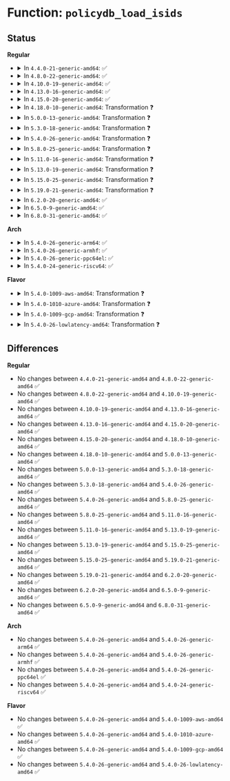 # Function: <code>policydb_load_isids</code>

## Status
<b>Regular</b>
<ul>
<li>
<details>
<summary>In <code>4.4.0-21-generic-amd64</code>: ✅</summary>

```c
int policydb_load_isids(struct policydb * p, struct sidtab * s)
```

```json
{
  "name": "policydb_load_isids",
  "collision_type": "Unique Global",
  "inline_type": "No",
  "funcs": [
    {
      "addr": 18446744071582330848,
      "name": "policydb_load_isids",
      "external": true,
      "loc": "security/selinux/ss/policydb.c:891",
      "file": "security/selinux/ss/policydb.c",
      "inline": "seen, unknown",
      "caller_inline": [],
      "caller_func": [
        "security/selinux/ss/services.c:security_load_policy",
        "security/selinux/ss/services.c:security_load_policy"
      ]
    }
  ],
  "symbols": [
    {
      "addr": 18446744071582330848,
      "name": "policydb_load_isids",
      "section": ".text",
      "bind": "STB_GLOBAL",
      "size": 162
    }
  ]
}
```
</details>
</li>
<li>
<details>
<summary>In <code>4.8.0-22-generic-amd64</code>: ✅</summary>

```c
int policydb_load_isids(struct policydb * p, struct sidtab * s)
```

```json
{
  "name": "policydb_load_isids",
  "collision_type": "Unique Global",
  "inline_type": "No",
  "funcs": [
    {
      "addr": 18446744071582552032,
      "name": "policydb_load_isids",
      "external": true,
      "loc": "security/selinux/ss/policydb.c:891",
      "file": "security/selinux/ss/policydb.c",
      "inline": "seen, unknown",
      "caller_inline": [],
      "caller_func": [
        "security/selinux/ss/services.c:security_load_policy",
        "security/selinux/ss/services.c:security_load_policy"
      ]
    }
  ],
  "symbols": [
    {
      "addr": 18446744071582552032,
      "name": "policydb_load_isids",
      "section": ".text",
      "bind": "STB_GLOBAL",
      "size": 162
    }
  ]
}
```
</details>
</li>
<li>
<details>
<summary>In <code>4.10.0-19-generic-amd64</code>: ✅</summary>

```c
int policydb_load_isids(struct policydb * p, struct sidtab * s)
```

```json
{
  "name": "policydb_load_isids",
  "collision_type": "Unique Global",
  "inline_type": "No",
  "funcs": [
    {
      "addr": 18446744071582644880,
      "name": "policydb_load_isids",
      "external": true,
      "loc": "security/selinux/ss/policydb.c:891",
      "file": "security/selinux/ss/policydb.c",
      "inline": "seen, unknown",
      "caller_inline": [],
      "caller_func": [
        "security/selinux/ss/services.c:security_load_policy",
        "security/selinux/ss/services.c:security_load_policy"
      ]
    }
  ],
  "symbols": [
    {
      "addr": 18446744071582644880,
      "name": "policydb_load_isids",
      "section": ".text",
      "bind": "STB_GLOBAL",
      "size": 162
    }
  ]
}
```
</details>
</li>
<li>
<details>
<summary>In <code>4.13.0-16-generic-amd64</code>: ✅</summary>

```c
int policydb_load_isids(struct policydb * p, struct sidtab * s)
```

```json
{
  "name": "policydb_load_isids",
  "collision_type": "Unique Global",
  "inline_type": "No",
  "funcs": [
    {
      "addr": 18446744071582736832,
      "name": "policydb_load_isids",
      "external": true,
      "loc": "security/selinux/ss/policydb.c:893",
      "file": "security/selinux/ss/policydb.c",
      "inline": "seen, unknown",
      "caller_inline": [],
      "caller_func": [
        "security/selinux/ss/services.c:security_load_policy",
        "security/selinux/ss/services.c:security_load_policy"
      ]
    }
  ],
  "symbols": [
    {
      "addr": 18446744071582736832,
      "name": "policydb_load_isids",
      "section": ".text",
      "bind": "STB_GLOBAL",
      "size": 162
    }
  ]
}
```
</details>
</li>
<li>
<details>
<summary>In <code>4.15.0-20-generic-amd64</code>: ✅</summary>

```c
int policydb_load_isids(struct policydb * p, struct sidtab * s)
```

```json
{
  "name": "policydb_load_isids",
  "collision_type": "Unique Global",
  "inline_type": "No",
  "funcs": [
    {
      "addr": 18446744071582892832,
      "name": "policydb_load_isids",
      "external": true,
      "loc": "security/selinux/ss/policydb.c:893",
      "file": "security/selinux/ss/policydb.c",
      "inline": "seen, unknown",
      "caller_inline": [],
      "caller_func": [
        "security/selinux/ss/services.c:security_load_policy",
        "security/selinux/ss/services.c:security_load_policy"
      ]
    }
  ],
  "symbols": [
    {
      "addr": 18446744071582892832,
      "name": "policydb_load_isids",
      "section": ".text",
      "bind": "STB_GLOBAL",
      "size": 162
    }
  ]
}
```
</details>
</li>
<li>
<details>
<summary>In <code>4.18.0-10-generic-amd64</code>: Transformation ❓</summary>

```c
int policydb_load_isids(struct policydb * p, struct sidtab * s)
```

```json
{
  "name": "policydb_load_isids",
  "collision_type": "Unique Global",
  "inline_type": "No",
  "funcs": [
    {
      "addr": 0,
      "name": "policydb_load_isids",
      "external": true,
      "loc": "security/selinux/ss/policydb.c:893",
      "file": "security/selinux/ss/policydb.c",
      "inline": "seen, unknown",
      "caller_inline": [],
      "caller_func": [
        "security/selinux/ss/services.c:security_load_policy",
        "security/selinux/ss/services.c:security_load_policy"
      ]
    }
  ],
  "symbols": [
    {
      "addr": 18446744071583096525,
      "name": "policydb_load_isids.cold.40",
      "section": ".text",
      "bind": "STB_LOCAL",
      "size": 66
    },
    {
      "addr": 18446744071583090768,
      "name": "policydb_load_isids",
      "section": ".text",
      "bind": "STB_GLOBAL",
      "size": 131
    }
  ]
}
```
</details>
</li>
<li>
<details>
<summary>In <code>5.0.0-13-generic-amd64</code>: Transformation ❓</summary>

```c
int policydb_load_isids(struct policydb * p, struct sidtab * s)
```

```json
{
  "name": "policydb_load_isids",
  "collision_type": "Unique Global",
  "inline_type": "No",
  "funcs": [
    {
      "addr": 0,
      "name": "policydb_load_isids",
      "external": true,
      "loc": "security/selinux/ss/policydb.c:896",
      "file": "security/selinux/ss/policydb.c",
      "inline": "seen, unknown",
      "caller_inline": [],
      "caller_func": [
        "security/selinux/ss/services.c:security_load_policy",
        "security/selinux/ss/services.c:security_load_policy"
      ]
    }
  ],
  "symbols": [
    {
      "addr": 18446744071583215428,
      "name": "policydb_load_isids.cold.40",
      "section": ".text",
      "bind": "STB_LOCAL",
      "size": 116
    },
    {
      "addr": 18446744071583207440,
      "name": "policydb_load_isids",
      "section": ".text",
      "bind": "STB_GLOBAL",
      "size": 161
    }
  ]
}
```
</details>
</li>
<li>
<details>
<summary>In <code>5.3.0-18-generic-amd64</code>: Transformation ❓</summary>

```c
int policydb_load_isids(struct policydb * p, struct sidtab * s)
```

```json
{
  "name": "policydb_load_isids",
  "collision_type": "Unique Global",
  "inline_type": "No",
  "funcs": [
    {
      "addr": 0,
      "name": "policydb_load_isids",
      "external": true,
      "loc": "security/selinux/ss/policydb.c:848",
      "file": "security/selinux/ss/policydb.c",
      "inline": "seen, unknown",
      "caller_inline": [],
      "caller_func": [
        "security/selinux/ss/services.c:security_load_policy",
        "security/selinux/ss/services.c:security_load_policy"
      ]
    }
  ],
  "symbols": [
    {
      "addr": 18446744071583402088,
      "name": "policydb_load_isids.cold",
      "section": ".text",
      "bind": "STB_LOCAL",
      "size": 116
    },
    {
      "addr": 18446744071583394240,
      "name": "policydb_load_isids",
      "section": ".text",
      "bind": "STB_GLOBAL",
      "size": 129
    }
  ]
}
```
</details>
</li>
<li>
<details>
<summary>In <code>5.4.0-26-generic-amd64</code>: Transformation ❓</summary>

```c
int policydb_load_isids(struct policydb * p, struct sidtab * s)
```

```json
{
  "name": "policydb_load_isids",
  "collision_type": "Unique Global",
  "inline_type": "No",
  "funcs": [
    {
      "addr": 0,
      "name": "policydb_load_isids",
      "external": true,
      "loc": "security/selinux/ss/policydb.c:850",
      "file": "security/selinux/ss/policydb.c",
      "inline": "seen, unknown",
      "caller_inline": [],
      "caller_func": [
        "security/selinux/ss/services.c:security_load_policy",
        "security/selinux/ss/services.c:security_load_policy"
      ]
    }
  ],
  "symbols": [
    {
      "addr": 18446744071583507976,
      "name": "policydb_load_isids.cold",
      "section": ".text",
      "bind": "STB_LOCAL",
      "size": 116
    },
    {
      "addr": 18446744071583500128,
      "name": "policydb_load_isids",
      "section": ".text",
      "bind": "STB_GLOBAL",
      "size": 129
    }
  ]
}
```
</details>
</li>
<li>
<details>
<summary>In <code>5.8.0-25-generic-amd64</code>: Transformation ❓</summary>

```c
int policydb_load_isids(struct policydb * p, struct sidtab * s)
```

```json
{
  "name": "policydb_load_isids",
  "collision_type": "Unique Global",
  "inline_type": "No",
  "funcs": [
    {
      "addr": 0,
      "name": "policydb_load_isids",
      "external": true,
      "loc": "security/selinux/ss/policydb.c:837",
      "file": "security/selinux/ss/policydb.c",
      "inline": "seen, unknown",
      "caller_inline": [],
      "caller_func": [
        "security/selinux/ss/services.c:security_load_policy",
        "security/selinux/ss/services.c:security_load_policy"
      ]
    }
  ],
  "symbols": [
    {
      "addr": 18446744071583856825,
      "name": "policydb_load_isids.cold",
      "section": ".text",
      "bind": "STB_LOCAL",
      "size": 73
    },
    {
      "addr": 18446744071583849376,
      "name": "policydb_load_isids",
      "section": ".text",
      "bind": "STB_GLOBAL",
      "size": 139
    }
  ]
}
```
</details>
</li>
<li>
<details>
<summary>In <code>5.11.0-16-generic-amd64</code>: Transformation ❓</summary>

```c
int policydb_load_isids(struct policydb * p, struct sidtab * s)
```

```json
{
  "name": "policydb_load_isids",
  "collision_type": "Unique Global",
  "inline_type": "No",
  "funcs": [
    {
      "addr": 0,
      "name": "policydb_load_isids",
      "external": true,
      "loc": "security/selinux/ss/policydb.c:869",
      "file": "security/selinux/ss/policydb.c",
      "inline": "seen, unknown",
      "caller_inline": [],
      "caller_func": [
        "security/selinux/ss/services.c:security_load_policy"
      ]
    }
  ],
  "symbols": [
    {
      "addr": 18446744071591365316,
      "name": "policydb_load_isids.cold",
      "section": ".text",
      "bind": "STB_LOCAL",
      "size": 73
    },
    {
      "addr": 18446744071583972320,
      "name": "policydb_load_isids",
      "section": ".text",
      "bind": "STB_GLOBAL",
      "size": 139
    }
  ]
}
```
</details>
</li>
<li>
<details>
<summary>In <code>5.13.0-19-generic-amd64</code>: Transformation ❓</summary>

```c
int policydb_load_isids(struct policydb * p, struct sidtab * s)
```

```json
{
  "name": "policydb_load_isids",
  "collision_type": "Unique Global",
  "inline_type": "No",
  "funcs": [
    {
      "addr": 0,
      "name": "policydb_load_isids",
      "external": true,
      "loc": "security/selinux/ss/policydb.c:869",
      "file": "security/selinux/ss/policydb.c",
      "inline": "seen, unknown",
      "caller_inline": [],
      "caller_func": [
        "security/selinux/ss/services.c:security_load_policy"
      ]
    }
  ],
  "symbols": [
    {
      "addr": 18446744071591308317,
      "name": "policydb_load_isids.cold",
      "section": ".text",
      "bind": "STB_LOCAL",
      "size": 79
    },
    {
      "addr": 18446744071583999392,
      "name": "policydb_load_isids",
      "section": ".text",
      "bind": "STB_GLOBAL",
      "size": 139
    }
  ]
}
```
</details>
</li>
<li>
<details>
<summary>In <code>5.15.0-25-generic-amd64</code>: Transformation ❓</summary>

```c
int policydb_load_isids(struct policydb * p, struct sidtab * s)
```

```json
{
  "name": "policydb_load_isids",
  "collision_type": "Unique Global",
  "inline_type": "No",
  "funcs": [
    {
      "addr": 0,
      "name": "policydb_load_isids",
      "external": true,
      "loc": "security/selinux/ss/policydb.c:869",
      "file": "security/selinux/ss/policydb.c",
      "inline": "seen, unknown",
      "caller_inline": [],
      "caller_func": [
        "security/selinux/ss/services.c:security_load_policy"
      ]
    }
  ],
  "symbols": [
    {
      "addr": 18446744071592298330,
      "name": "policydb_load_isids.cold",
      "section": ".text",
      "bind": "STB_LOCAL",
      "size": 79
    },
    {
      "addr": 18446744071584366528,
      "name": "policydb_load_isids",
      "section": ".text",
      "bind": "STB_GLOBAL",
      "size": 139
    }
  ]
}
```
</details>
</li>
<li>
<details>
<summary>In <code>5.19.0-21-generic-amd64</code>: Transformation ❓</summary>

```c
int policydb_load_isids(struct policydb * p, struct sidtab * s)
```

```json
{
  "name": "policydb_load_isids",
  "collision_type": "Unique Global",
  "inline_type": "No",
  "funcs": [
    {
      "addr": 0,
      "name": "policydb_load_isids",
      "external": true,
      "loc": "security/selinux/ss/policydb.c:863",
      "file": "security/selinux/ss/policydb.c",
      "inline": "seen, unknown",
      "caller_inline": [],
      "caller_func": [
        "security/selinux/ss/services.c:security_load_policy"
      ]
    }
  ],
  "symbols": [
    {
      "addr": 18446744071594079812,
      "name": "policydb_load_isids.cold",
      "section": ".text",
      "bind": "STB_LOCAL",
      "size": 79
    },
    {
      "addr": 18446744071584991392,
      "name": "policydb_load_isids",
      "section": ".text",
      "bind": "STB_GLOBAL",
      "size": 149
    }
  ]
}
```
</details>
</li>
<li>
<details>
<summary>In <code>6.2.0-20-generic-amd64</code>: ✅</summary>

```c
int policydb_load_isids(struct policydb * p, struct sidtab * s)
```

```json
{
  "name": "policydb_load_isids",
  "collision_type": "Unique Global",
  "inline_type": "No",
  "funcs": [
    {
      "addr": 18446744071585706944,
      "name": "policydb_load_isids",
      "external": true,
      "loc": "security/selinux/ss/policydb.c:863",
      "file": "security/selinux/ss/policydb.c",
      "inline": "seen, unknown",
      "caller_inline": [],
      "caller_func": [
        "security/selinux/ss/services.c:security_load_policy"
      ]
    }
  ],
  "symbols": [
    {
      "addr": 18446744071585706944,
      "name": "policydb_load_isids",
      "section": ".text",
      "bind": "STB_GLOBAL",
      "size": 251
    }
  ]
}
```
</details>
</li>
<li>
<details>
<summary>In <code>6.5.0-9-generic-amd64</code>: ✅</summary>

```c
int policydb_load_isids(struct policydb * p, struct sidtab * s)
```

```json
{
  "name": "policydb_load_isids",
  "collision_type": "Unique Global",
  "inline_type": "No",
  "funcs": [
    {
      "addr": 18446744071585937200,
      "name": "policydb_load_isids",
      "external": true,
      "loc": "security/selinux/ss/policydb.c:863",
      "file": "security/selinux/ss/policydb.c",
      "inline": "seen, unknown",
      "caller_inline": [],
      "caller_func": [
        "security/selinux/ss/services.c:security_load_policy"
      ]
    }
  ],
  "symbols": [
    {
      "addr": 18446744071585937200,
      "name": "policydb_load_isids",
      "section": ".text",
      "bind": "STB_GLOBAL",
      "size": 251
    }
  ]
}
```
</details>
</li>
<li>
<details>
<summary>In <code>6.8.0-31-generic-amd64</code>: ✅</summary>

```c
int policydb_load_isids(struct policydb * p, struct sidtab * s)
```

```json
{
  "name": "policydb_load_isids",
  "collision_type": "Unique Global",
  "inline_type": "No",
  "funcs": [
    {
      "addr": 18446744071586185664,
      "name": "policydb_load_isids",
      "external": true,
      "loc": "security/selinux/ss/policydb.c:857",
      "file": "security/selinux/ss/policydb.c",
      "inline": "seen, unknown",
      "caller_inline": [],
      "caller_func": [
        "security/selinux/ss/services.c:security_load_policy"
      ]
    }
  ],
  "symbols": [
    {
      "addr": 18446744071586185664,
      "name": "policydb_load_isids",
      "section": ".text",
      "bind": "STB_GLOBAL",
      "size": 354
    }
  ]
}
```
</details>
</li>
</ul>
<b>Arch</b>
<ul>
<li>
<details>
<summary>In <code>5.4.0-26-generic-arm64</code>: ✅</summary>

```c
int policydb_load_isids(struct policydb * p, struct sidtab * s)
```

```json
{
  "name": "policydb_load_isids",
  "collision_type": "Unique Global",
  "inline_type": "No",
  "funcs": [
    {
      "addr": 18446603336495267296,
      "name": "policydb_load_isids",
      "external": true,
      "loc": "security/selinux/ss/policydb.c:850",
      "file": "security/selinux/ss/policydb.c",
      "inline": "seen, unknown",
      "caller_inline": [],
      "caller_func": [
        "security/selinux/ss/services.c:security_load_policy",
        "security/selinux/ss/services.c:security_load_policy"
      ]
    }
  ],
  "symbols": [
    {
      "addr": 18446603336495267296,
      "name": "policydb_load_isids",
      "section": ".text",
      "bind": "STB_GLOBAL",
      "size": 236
    }
  ]
}
```
</details>
</li>
<li>
<details>
<summary>In <code>5.4.0-26-generic-armhf</code>: ✅</summary>

```c
int policydb_load_isids(struct policydb * p, struct sidtab * s)
```

```json
{
  "name": "policydb_load_isids",
  "collision_type": "Unique Global",
  "inline_type": "No",
  "funcs": [
    {
      "addr": 3228648792,
      "name": "policydb_load_isids",
      "external": true,
      "loc": "security/selinux/ss/policydb.c:850",
      "file": "security/selinux/ss/policydb.c",
      "inline": "seen, unknown",
      "caller_inline": [],
      "caller_func": [
        "security/selinux/ss/services.c:security_load_policy",
        "security/selinux/ss/services.c:security_load_policy"
      ]
    }
  ],
  "symbols": [
    {
      "addr": 3228648792,
      "name": "policydb_load_isids",
      "section": ".text",
      "bind": "STB_GLOBAL",
      "size": 236
    }
  ]
}
```
</details>
</li>
<li>
<details>
<summary>In <code>5.4.0-26-generic-ppc64el</code>: ✅</summary>

```c
int policydb_load_isids(struct policydb * p, struct sidtab * s)
```

```json
{
  "name": "policydb_load_isids",
  "collision_type": "Unique Global",
  "inline_type": "No",
  "funcs": [
    {
      "addr": 13835058055289243904,
      "name": "policydb_load_isids",
      "external": true,
      "loc": "security/selinux/ss/policydb.c:850",
      "file": "security/selinux/ss/policydb.c",
      "inline": "seen, unknown",
      "caller_inline": [],
      "caller_func": [
        "security/selinux/ss/services.c:security_load_policy",
        "security/selinux/ss/services.c:security_load_policy"
      ]
    }
  ],
  "symbols": [
    {
      "addr": 13835058055289243904,
      "name": "policydb_load_isids",
      "section": ".text",
      "bind": "STB_GLOBAL",
      "size": 316
    }
  ]
}
```
</details>
</li>
<li>
<details>
<summary>In <code>5.4.0-24-generic-riscv64</code>: ✅</summary>

```c
int policydb_load_isids(struct policydb * p, struct sidtab * s)
```

```json
{
  "name": "policydb_load_isids",
  "collision_type": "Unique Global",
  "inline_type": "No",
  "funcs": [
    {
      "addr": 18446743936274491526,
      "name": "policydb_load_isids",
      "external": true,
      "loc": "security/selinux/ss/policydb.c:850",
      "file": "security/selinux/ss/policydb.c",
      "inline": "seen, unknown",
      "caller_inline": [],
      "caller_func": [
        "security/selinux/ss/services.c:security_load_policy",
        "security/selinux/ss/services.c:security_load_policy"
      ]
    }
  ],
  "symbols": [
    {
      "addr": 18446743936274491526,
      "name": "policydb_load_isids",
      "section": ".text",
      "bind": "STB_GLOBAL",
      "size": 222
    }
  ]
}
```
</details>
</li>
</ul>
<b>Flavor</b>
<ul>
<li>
<details>
<summary>In <code>5.4.0-1009-aws-amd64</code>: Transformation ❓</summary>

```c
int policydb_load_isids(struct policydb * p, struct sidtab * s)
```

```json
{
  "name": "policydb_load_isids",
  "collision_type": "Unique Global",
  "inline_type": "No",
  "funcs": [
    {
      "addr": 0,
      "name": "policydb_load_isids",
      "external": true,
      "loc": "security/selinux/ss/policydb.c:850",
      "file": "security/selinux/ss/policydb.c",
      "inline": "seen, unknown",
      "caller_inline": [],
      "caller_func": [
        "security/selinux/ss/services.c:security_load_policy",
        "security/selinux/ss/services.c:security_load_policy"
      ]
    }
  ],
  "symbols": [
    {
      "addr": 18446744071583476712,
      "name": "policydb_load_isids.cold",
      "section": ".text",
      "bind": "STB_LOCAL",
      "size": 116
    },
    {
      "addr": 18446744071583468864,
      "name": "policydb_load_isids",
      "section": ".text",
      "bind": "STB_GLOBAL",
      "size": 129
    }
  ]
}
```
</details>
</li>
<li>
<details>
<summary>In <code>5.4.0-1010-azure-amd64</code>: Transformation ❓</summary>

```c
int policydb_load_isids(struct policydb * p, struct sidtab * s)
```

```json
{
  "name": "policydb_load_isids",
  "collision_type": "Unique Global",
  "inline_type": "No",
  "funcs": [
    {
      "addr": 0,
      "name": "policydb_load_isids",
      "external": true,
      "loc": "security/selinux/ss/policydb.c:850",
      "file": "security/selinux/ss/policydb.c",
      "inline": "seen, unknown",
      "caller_inline": [],
      "caller_func": [
        "security/selinux/ss/services.c:security_load_policy",
        "security/selinux/ss/services.c:security_load_policy"
      ]
    }
  ],
  "symbols": [
    {
      "addr": 18446744071583413784,
      "name": "policydb_load_isids.cold",
      "section": ".text",
      "bind": "STB_LOCAL",
      "size": 116
    },
    {
      "addr": 18446744071583405936,
      "name": "policydb_load_isids",
      "section": ".text",
      "bind": "STB_GLOBAL",
      "size": 129
    }
  ]
}
```
</details>
</li>
<li>
<details>
<summary>In <code>5.4.0-1009-gcp-amd64</code>: Transformation ❓</summary>

```c
int policydb_load_isids(struct policydb * p, struct sidtab * s)
```

```json
{
  "name": "policydb_load_isids",
  "collision_type": "Unique Global",
  "inline_type": "No",
  "funcs": [
    {
      "addr": 0,
      "name": "policydb_load_isids",
      "external": true,
      "loc": "security/selinux/ss/policydb.c:850",
      "file": "security/selinux/ss/policydb.c",
      "inline": "seen, unknown",
      "caller_inline": [],
      "caller_func": [
        "security/selinux/ss/services.c:security_load_policy",
        "security/selinux/ss/services.c:security_load_policy"
      ]
    }
  ],
  "symbols": [
    {
      "addr": 18446744071583460488,
      "name": "policydb_load_isids.cold",
      "section": ".text",
      "bind": "STB_LOCAL",
      "size": 116
    },
    {
      "addr": 18446744071583452640,
      "name": "policydb_load_isids",
      "section": ".text",
      "bind": "STB_GLOBAL",
      "size": 129
    }
  ]
}
```
</details>
</li>
<li>
<details>
<summary>In <code>5.4.0-26-lowlatency-amd64</code>: Transformation ❓</summary>

```c
int policydb_load_isids(struct policydb * p, struct sidtab * s)
```

```json
{
  "name": "policydb_load_isids",
  "collision_type": "Unique Global",
  "inline_type": "No",
  "funcs": [
    {
      "addr": 0,
      "name": "policydb_load_isids",
      "external": true,
      "loc": "security/selinux/ss/policydb.c:850",
      "file": "security/selinux/ss/policydb.c",
      "inline": "seen, unknown",
      "caller_inline": [],
      "caller_func": [
        "security/selinux/ss/services.c:security_load_policy",
        "security/selinux/ss/services.c:security_load_policy"
      ]
    }
  ],
  "symbols": [
    {
      "addr": 18446744071583556712,
      "name": "policydb_load_isids.cold",
      "section": ".text",
      "bind": "STB_LOCAL",
      "size": 116
    },
    {
      "addr": 18446744071583548864,
      "name": "policydb_load_isids",
      "section": ".text",
      "bind": "STB_GLOBAL",
      "size": 129
    }
  ]
}
```
</details>
</li>
</ul>

## Differences
<b>Regular</b>
<ul>
<li>
No changes between <code>4.4.0-21-generic-amd64</code> and <code>4.8.0-22-generic-amd64</code> ✅
</li>
<li>
No changes between <code>4.8.0-22-generic-amd64</code> and <code>4.10.0-19-generic-amd64</code> ✅
</li>
<li>
No changes between <code>4.10.0-19-generic-amd64</code> and <code>4.13.0-16-generic-amd64</code> ✅
</li>
<li>
No changes between <code>4.13.0-16-generic-amd64</code> and <code>4.15.0-20-generic-amd64</code> ✅
</li>
<li>
No changes between <code>4.15.0-20-generic-amd64</code> and <code>4.18.0-10-generic-amd64</code> ✅
</li>
<li>
No changes between <code>4.18.0-10-generic-amd64</code> and <code>5.0.0-13-generic-amd64</code> ✅
</li>
<li>
No changes between <code>5.0.0-13-generic-amd64</code> and <code>5.3.0-18-generic-amd64</code> ✅
</li>
<li>
No changes between <code>5.3.0-18-generic-amd64</code> and <code>5.4.0-26-generic-amd64</code> ✅
</li>
<li>
No changes between <code>5.4.0-26-generic-amd64</code> and <code>5.8.0-25-generic-amd64</code> ✅
</li>
<li>
No changes between <code>5.8.0-25-generic-amd64</code> and <code>5.11.0-16-generic-amd64</code> ✅
</li>
<li>
No changes between <code>5.11.0-16-generic-amd64</code> and <code>5.13.0-19-generic-amd64</code> ✅
</li>
<li>
No changes between <code>5.13.0-19-generic-amd64</code> and <code>5.15.0-25-generic-amd64</code> ✅
</li>
<li>
No changes between <code>5.15.0-25-generic-amd64</code> and <code>5.19.0-21-generic-amd64</code> ✅
</li>
<li>
No changes between <code>5.19.0-21-generic-amd64</code> and <code>6.2.0-20-generic-amd64</code> ✅
</li>
<li>
No changes between <code>6.2.0-20-generic-amd64</code> and <code>6.5.0-9-generic-amd64</code> ✅
</li>
<li>
No changes between <code>6.5.0-9-generic-amd64</code> and <code>6.8.0-31-generic-amd64</code> ✅
</li>
</ul>
<b>Arch</b>
<ul>
<li>
No changes between <code>5.4.0-26-generic-amd64</code> and <code>5.4.0-26-generic-arm64</code> ✅
</li>
<li>
No changes between <code>5.4.0-26-generic-amd64</code> and <code>5.4.0-26-generic-armhf</code> ✅
</li>
<li>
No changes between <code>5.4.0-26-generic-amd64</code> and <code>5.4.0-26-generic-ppc64el</code> ✅
</li>
<li>
No changes between <code>5.4.0-26-generic-amd64</code> and <code>5.4.0-24-generic-riscv64</code> ✅
</li>
</ul>
<b>Flavor</b>
<ul>
<li>
No changes between <code>5.4.0-26-generic-amd64</code> and <code>5.4.0-1009-aws-amd64</code> ✅
</li>
<li>
No changes between <code>5.4.0-26-generic-amd64</code> and <code>5.4.0-1010-azure-amd64</code> ✅
</li>
<li>
No changes between <code>5.4.0-26-generic-amd64</code> and <code>5.4.0-1009-gcp-amd64</code> ✅
</li>
<li>
No changes between <code>5.4.0-26-generic-amd64</code> and <code>5.4.0-26-lowlatency-amd64</code> ✅
</li>
</ul>

